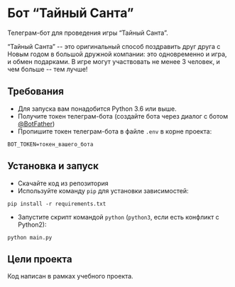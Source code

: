 # Бот “Тайный Санта”
Телеграм-бот для проведения игры “Тайный Санта”.

“Тайный Санта” -- это оригинальный способ поздравить друг друга 
с Новым годом в большой дружной компании: это одновременно и игра, и обмен подарками. 
В игре могут участвовать не менее 3 человек, и чем больше -- тем лучше!

## Требования
- Для запуска вам понадобится Python 3.6 или выше.
- Получите токен телеграм-бота (создайте бота через диалог с ботом [@BotFather](https://telegram.me/BotFather))
- Пропишите токен телеграм-бота в файле `.env` в корне проекта: 
```
BOT_TOKEN=токен_вашего_бота
```
## Установка и запуск

- Скачайте код из репозитория
- Используйте команду `pip` для установки зависимостей:

```shell
pip install -r requirements.txt
```

- Запустите скрипт командой `python` (`python3`, если есть конфликт с Python2):

```shell
python main.py
```


## Цели проекта
Код написан в рамках учебного проекта.